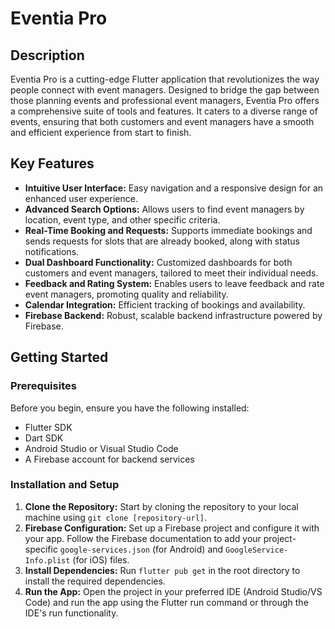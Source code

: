 # Eventia Pro

## Description
Eventia Pro is a cutting-edge Flutter application that revolutionizes the way people connect with event managers. Designed to bridge the gap between those planning events and professional event managers, Eventia Pro offers a comprehensive suite of tools and features. It caters to a diverse range of events, ensuring that both customers and event managers have a smooth and efficient experience from start to finish.

## Key Features
- **Intuitive User Interface:** Easy navigation and a responsive design for an enhanced user experience.
- **Advanced Search Options:** Allows users to find event managers by location, event type, and other specific criteria.
- **Real-Time Booking and Requests:** Supports immediate bookings and sends requests for slots that are already booked, along with status notifications.
- **Dual Dashboard Functionality:** Customized dashboards for both customers and event managers, tailored to meet their individual needs.
- **Feedback and Rating System:** Enables users to leave feedback and rate event managers, promoting quality and reliability.
- **Calendar Integration:** Efficient tracking of bookings and availability.
- **Firebase Backend:** Robust, scalable backend infrastructure powered by Firebase.

## Getting Started

### Prerequisites
Before you begin, ensure you have the following installed:
- Flutter SDK
- Dart SDK
- Android Studio or Visual Studio Code
- A Firebase account for backend services

### Installation and Setup
1. **Clone the Repository:** Start by cloning the repository to your local machine using `git clone [repository-url]`.
2. **Firebase Configuration:** Set up a Firebase project and configure it with your app. Follow the Firebase documentation to add your project-specific `google-services.json` (for Android) and `GoogleService-Info.plist` (for iOS) files.
3. **Install Dependencies:** Run `flutter pub get` in the root directory to install the required dependencies.
4. **Run the App:** Open the project in your preferred IDE (Android Studio/VS Code) and run the app using the Flutter run command or through the IDE's run functionality.

